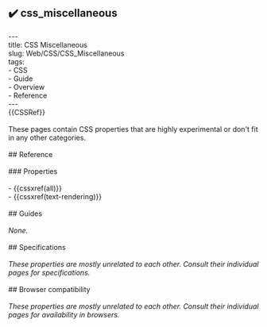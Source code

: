 ## ✔️ css_miscellaneous 
 ---<br/>title: CSS Miscellaneous<br/>slug: Web/CSS/CSS_Miscellaneous<br/>tags:<br/>  - CSS<br/>  - Guide<br/>  - Overview<br/>  - Reference<br/>---<br/>{{CSSRef}}<br/><br/>These pages contain CSS properties that are highly experimental or don't fit in any other categories.<br/><br/>## Reference<br/><br/>### Properties<br/><br/>- {{cssxref(all)}}<br/>- {{cssxref(text-rendering)}}<br/><br/>## Guides<br/><br/>_None._<br/><br/>## Specifications<br/><br/>_These properties are mostly unrelated to each other. Consult their individual pages for specifications._<br/><br/>## Browser compatibility<br/><br/>_These properties are mostly unrelated to each other. Consult their individual pages for availability in browsers._<br/>